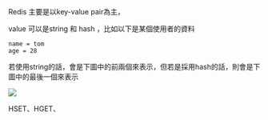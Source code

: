 Redis  主要是以key-value pair為主，

value  可以是string 和 hash ，比如以下是某個使用者的資料
```
name = tom
age = 28
```

若使用string的話，會是下圖中的前兩個來表示，但若是採用hash的話，則會是下圖中的最後一個來表示

![](https://p1-jj.byteimg.com/tos-cn-i-t2oaga2asx/gold-user-assets/2018/10/3/1663a75da4aca1ed~tplv-t2oaga2asx-zoom-in-crop-mark:1304:0:0:0.image)

HSET、HGET、